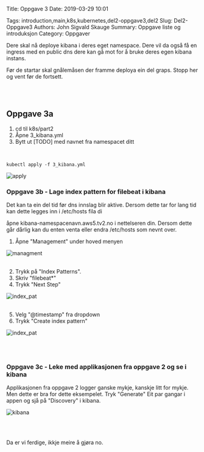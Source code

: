 Title: Oppgave 3
Date: 2019-03-29 10:01

Tags: introduction,main,k8s,kubernetes,del2-oppgave3,del2
Slug: Del2-Oppgave3
Authors: John Sigvald Skauge
Summary: Oppgave liste og introduksjon
Category: Oppgaver

Dere skal nå deploye kibana i deres eget namespace. Dere vil da også få en ingress med en public dns dere kan gå mot for å bruke deres egen kibana instans.

Før de startar skal gnålemåsen der framme deploya ein del graps. Stopp her og vent før de fortsett.


<br />
<br />

## Oppgave 3a

1. cd til k8s/part2
2. Åpne 3_kibana.yml
3. Bytt ut [TODO] med navnet fra namespacet ditt

<br />

```
kubectl apply -f 3_kibana.yml
```
![apply]({static}/images/part2/task3/1_apply.png)

### Oppgave 3b - Lage index pattern for filebeat i kibana

Det kan ta ein del tid før dns innslag blir aktive. Dersom dette tar for lang tid kan dette legges inn i /etc/hosts fila di

åpne kibana-namespacenavn.aws5.tv2.no i nettelseren din. Dersom dette går dårlig kan du enten venta eller endra /etc/hosts som nevnt over.

1. Åpne "Management" under hoved menyen

![managment]({static}/images/part2/task3/2_index_pattern_link.png)
<br />
<br />

2. Trykk på "Index Patterns".
3. Skriv "filebeat*"
4. Trykk "Next Step"

![index_pat]({static}/images/part2/task3/2_index_pattern.png)
<br />
<br />

5. Velg "@timestamp" fra dropdown
6. Trykk "Create index pattern"

![index_pat]({static}/images/part2/task3/3_index_pattern.png)

<br />
<br />

### Oppgave 3c - Leke med applikasjonen fra oppgave 2 og se i kibana

Applikasjonen fra oppgave 2 logger ganske mykje, kanskje litt for mykje. Men dette er bra for dette eksempelet. Tryk "Generate" Eit par gangar i appen og sjå på "Discovery" i kibana.

![kibana]({static}/images/part2/task3/4_discovery.png)


<br />
<br />

Da er vi ferdige, ikkje meire å gjøra no. 